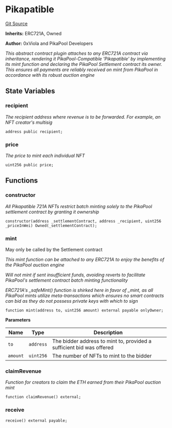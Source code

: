 # Pikapatible
[Git Source](https://github.com/0xPikapool/contracts/blob/babedb3316c3ce22f4459ab015a8e6c5a81d4a11/src/utils/Pikapatible.sol)

**Inherits:**
ERC721A, Owned

**Author:**
0xViola and PikaPool Developers

*This abstract contract plugin attaches to any ERC721A contract via inheritance, rendering it
PikaPool-Compatible 'Pikapatible' by implementing its mint function and declaring the PikaPool Settlement contract its owner.
This ensures all payments are reliably received on mint from PikaPool in accordance with its robust auction engine*


## State Variables
### recipient
*The recipient address where revenue is to be forwarded. For example, an NFT creator's multisig*


```solidity
address public recipient;
```


### price
*The price to mint each individual NFT*


```solidity
uint256 public price;
```


## Functions
### constructor

*All Pikapatible 721A NFTs restrict batch minting solely to the PikaPool settlement contract by granting it ownership*


```solidity
constructor(address _settlementContract, address _recipient, uint256 _priceInWei) Owned(_settlementContract);
```

### mint

May only be called by the Settlement contract

*This mint function can be attached to any ERC721A to enjoy the benefits of the PikaPool auction engine*

*Will not mint if sent insufficient funds, avoiding reverts to facilitate PikaPool's settlement contract batch minting functionality*

*ERC721A's _safeMint() function is shirked here in favor of _mint, as all PikaPool mints
utilize meta-transactions which ensures no smart contracts can bid as they do not possess private keys with which to sign*


```solidity
function mint(address to, uint256 amount) external payable onlyOwner;
```
**Parameters**

|Name|Type|Description|
|----|----|-----------|
|`to`|`address`|The bidder address to mint to, provided a sufficient bid was offered|
|`amount`|`uint256`|The number of NFTs to mint to the bidder|


### claimRevenue

*Function for creators to claim the ETH earned from their PikaPool auction mint*


```solidity
function claimRevenue() external;
```

### receive


```solidity
receive() external payable;
```

